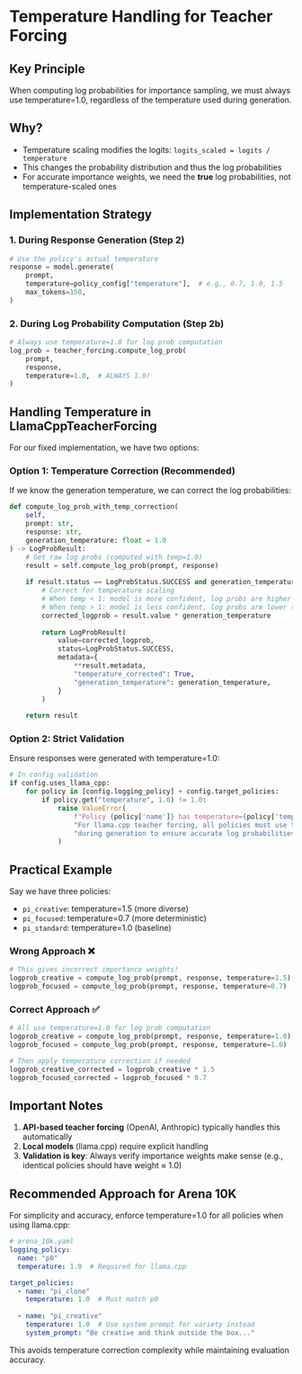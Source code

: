 # Temperature Handling for Teacher Forcing

## Key Principle
When computing log probabilities for importance sampling, we must always use temperature=1.0, regardless of the temperature used during generation.

## Why?
- Temperature scaling modifies the logits: `logits_scaled = logits / temperature`
- This changes the probability distribution and thus the log probabilities
- For accurate importance weights, we need the **true** log probabilities, not temperature-scaled ones

## Implementation Strategy

### 1. During Response Generation (Step 2)
```python
# Use the policy's actual temperature
response = model.generate(
    prompt,
    temperature=policy_config["temperature"],  # e.g., 0.7, 1.0, 1.5
    max_tokens=150,
)
```

### 2. During Log Probability Computation (Step 2b)
```python
# Always use temperature=1.0 for log prob computation
log_prob = teacher_forcing.compute_log_prob(
    prompt,
    response,
    temperature=1.0,  # ALWAYS 1.0!
)
```

## Handling Temperature in LlamaCppTeacherForcing

For our fixed implementation, we have two options:

### Option 1: Temperature Correction (Recommended)
If we know the generation temperature, we can correct the log probabilities:

```python
def compute_log_prob_with_temp_correction(
    self, 
    prompt: str, 
    response: str,
    generation_temperature: float = 1.0
) -> LogProbResult:
    # Get raw log probs (computed with temp=1.0)
    result = self.compute_log_prob(prompt, response)
    
    if result.status == LogProbStatus.SUCCESS and generation_temperature != 1.0:
        # Correct for temperature scaling
        # When temp < 1: model is more confident, log probs are higher (less negative)
        # When temp > 1: model is less confident, log probs are lower (more negative)
        corrected_logprob = result.value * generation_temperature
        
        return LogProbResult(
            value=corrected_logprob,
            status=LogProbStatus.SUCCESS,
            metadata={
                **result.metadata,
                "temperature_corrected": True,
                "generation_temperature": generation_temperature,
            }
        )
    
    return result
```

### Option 2: Strict Validation
Ensure responses were generated with temperature=1.0:

```python
# In config validation
if config.uses_llama_cpp:
    for policy in [config.logging_policy] + config.target_policies:
        if policy.get("temperature", 1.0) != 1.0:
            raise ValueError(
                f"Policy {policy['name']} has temperature={policy['temperature']}. "
                "For llama.cpp teacher forcing, all policies must use temperature=1.0 "
                "during generation to ensure accurate log probabilities."
            )
```

## Practical Example

Say we have three policies:
- `pi_creative`: temperature=1.5 (more diverse)
- `pi_focused`: temperature=0.7 (more deterministic)  
- `pi_standard`: temperature=1.0 (baseline)

### Wrong Approach ❌
```python
# This gives incorrect importance weights!
logprob_creative = compute_log_prob(prompt, response, temperature=1.5)
logprob_focused = compute_log_prob(prompt, response, temperature=0.7)
```

### Correct Approach ✅
```python
# All use temperature=1.0 for log prob computation
logprob_creative = compute_log_prob(prompt, response, temperature=1.0)
logprob_focused = compute_log_prob(prompt, response, temperature=1.0)

# Then apply temperature correction if needed
logprob_creative_corrected = logprob_creative * 1.5
logprob_focused_corrected = logprob_focused * 0.7
```

## Important Notes

1. **API-based teacher forcing** (OpenAI, Anthropic) typically handles this automatically
2. **Local models** (llama.cpp) require explicit handling
3. **Validation is key**: Always verify importance weights make sense (e.g., identical policies should have weight ≈ 1.0)

## Recommended Approach for Arena 10K

For simplicity and accuracy, enforce temperature=1.0 for all policies when using llama.cpp:

```yaml
# arena_10k.yaml
logging_policy:
  name: "p0"
  temperature: 1.0  # Required for llama.cpp

target_policies:
  - name: "pi_clone"
    temperature: 1.0  # Must match p0
    
  - name: "pi_creative"
    temperature: 1.0  # Use system prompt for variety instead
    system_prompt: "Be creative and think outside the box..."
```

This avoids temperature correction complexity while maintaining evaluation accuracy.